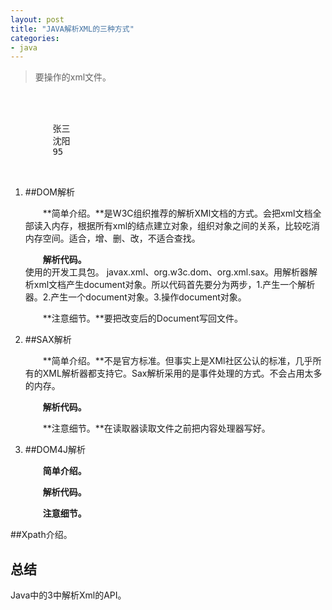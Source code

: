 ```yaml
---
layout: post
title: "JAVA解析XML的三种方式"
categories:
- java
---
```


 >要操作的xml文件。<br/>
 

<pre>
<?xml version="1.0" encoding="UTF-8" standalone="no"?>
<exam>
	<student examid="222" idcard="111">
		<name>张三</name>
		<location>沈阳</location>
		<grade>95</grade>
	</student>
</exam>
</pre>

1. ##DOM解析

	&emsp;&emsp;**简单介绍。**是W3C组织推荐的解析XMl文档的方式。会把xml文档全部读入内存，根据所有xml的结点建立对象，组织对象之间的关系，比较吃消内存空间。适合，增、删、改，不适合查找。

	&emsp;&emsp;**解析代码。**<br/>
	使用的开发工具包。 javax.xml、org.w3c.dom、org.xml.sax。用解析器解析xml文档产生document对象。所以代码首先要分为两步，1.产生一个解析器。2.产生一个document对象。3.操作document对象。

	

	&emsp;&emsp;**注意细节。**要把改变后的Document写回文件。

2. ##SAX解析
	
	&emsp;&emsp;**简单介绍。**不是官方标准。但事实上是XMl社区公认的标准，几乎所有的XML解析器都支持它。Sax解析采用的是事件处理的方式。不会占用太多的内存。

	&emsp;&emsp;**解析代码。**

	&emsp;&emsp;**注意细节。**在读取器读取文件之前把内容处理器写好。

3. ##DOM4J解析

	&emsp;&emsp;**简单介绍。**

	&emsp;&emsp;**解析代码。**

	&emsp;&emsp;**注意细节。**

##Xpath介绍。

## 总结 ##

Java中的3中解析Xml的API。